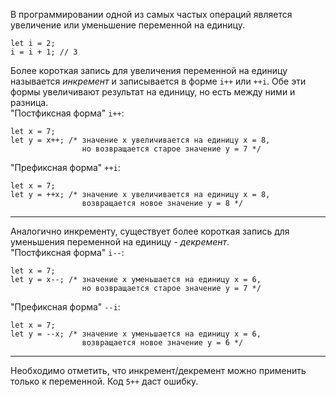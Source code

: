 В программировании одной из самых частых операций является увеличение или уменьшение переменной на единицу.
```
let i = 2;
i = i + 1; // 3
```
Более короткая запись для увеличения переменной на единицу называется *инкремент* и записывается в форме `i++` или `++i`. Обе эти формы увеличивают результат на единицу, но есть между ними и разница.  
"Постфиксная форма" `i++`:
```
let x = 7;
let y = x++; /* значение x увеличивается на единицу x = 8,
                но возвращается старое значение y = 7 */
```
"Префиксная форма" `++i`:
```
let x = 7;
let y = ++x; /* значение x увеличивается на единицу x = 8,
                возвращается новое значение y = 8 */
```
* * * * * 
Аналогично инкременту, существует более короткая запись для уменьшения переменной на единицу - *декремент*.  
"Постфиксная форма" `i--`:
```
let x = 7;
let y = x--; /* значение x уменьшается на единицу x = 6,
                но возвращается старое значение y = 7 */
```
"Префиксная форма" `--i`:
```
let x = 7;
let y = --x; /* значение x уменьшается на единицу x = 6,
                возвращается новое значение y = 6 */
```
* * * * *

Необходимо отметить, что инкремент/декремент можно применить только к переменной. Код `5++` даст ошибку.

